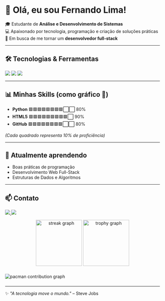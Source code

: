 # 👋 Olá, eu sou Fernando Lima!

🎓 Estudante de **Análise e Desenvolvimento de Sistemas**  
💻 Apaixonado por tecnologia, programação e criação de soluções práticas  
🚀 Em busca de me tornar um **desenvolvedor full-stack**

---

## 🛠️ Tecnologias & Ferramentas

<p align="left">
  <img src="https://img.shields.io/badge/-Python-3776AB?style=for-the-badge&logo=python&logoColor=white" /> 
  <img src="https://img.shields.io/badge/-HTML5-E34F26?style=for-the-badge&logo=html5&logoColor=white" /> 
  <img src="https://img.shields.io/badge/-GitHub-181717?style=for-the-badge&logo=github&logoColor=white" />
</p>

---

## 📊 Minhas Skills (como gráfico 🎨)

- **Python**    🟩🟩🟩🟩🟩🟩🟩🟩⬜⬜ 80%  
- **HTML5**     🟩🟩🟩🟩🟩🟩🟩🟩🟩⬜ 90%  
- **GitHub**    🟩🟩🟩🟩🟩🟩🟩🟩⬜⬜ 80%  

*(Cada quadrado representa 10% de proficiência)*

---

## 🌱 Atualmente aprendendo
- Boas práticas de programação  
- Desenvolvimento Web Full-Stack  
- Estruturas de Dados e Algoritmos  

---

## 📫 Contato
<p>
  <a href="https://www.linkedin.com/in/fernando-de-oliveira-a8bbb1278">
    <img src="https://img.shields.io/badge/-LinkedIn-0A66C2?style=for-the-badge&logo=linkedin&logoColor=white" />
  </a>
  <a href="mailto:fernandooliveira2508@outlook.com">
    <img src="https://img.shields.io/badge/-Email-D14836?style=for-the-badge&logo=gmail&logoColor=white" />
  </a>
</p>


<div align="center">
  <img src="https://streak-stats.demolab.com?user=maurodesouza&locale=en&mode=daily&theme=dracula&hide_border=false&border_radius=5&order=3" height="150" alt="streak graph"  />
  <img src="https://github-profile-trophy.vercel.app?username=maurodesouza&theme=dracula&column=-1&row=1&margin-w=8&margin-h=8&no-bg=false&no-frame=false&order=4" height="150" alt="trophy graph"  />
</div>

###

<picture>
  <source media="(prefers-color-scheme: dark)" srcset="https://raw.githubusercontent.com/maurodesouza/maurodesouza/output/pacman-contribution-graph-dark.svg">
  <source media="(prefers-color-scheme: light)" srcset="https://raw.githubusercontent.com/maurodesouza/maurodesouza/output/pacman-contribution-graph.svg">
  <img alt="pacman contribution graph" src="https://raw.githubusercontent.com/maurodesouza/maurodesouza/output/pacman-contribution-graph.svg">
</picture>

###
---

✨ _"A tecnologia move o mundo."_ – Steve Jobs
